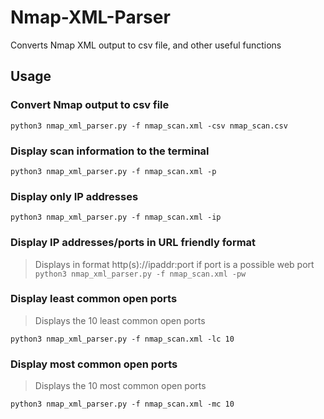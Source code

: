 # Nmap-XML-Parser
Converts Nmap XML output to csv file, and other useful functions

## Usage

### Convert Nmap output to csv file
`python3 nmap_xml_parser.py -f nmap_scan.xml -csv nmap_scan.csv`

### Display scan information to the terminal
`python3 nmap_xml_parser.py -f nmap_scan.xml -p`

### Display only IP addresses
`python3 nmap_xml_parser.py -f nmap_scan.xml -ip`

### Display IP addresses/ports in URL friendly format
> Displays in format http(s)://ipaddr:port if port is a possible web port
`python3 nmap_xml_parser.py -f nmap_scan.xml -pw`

### Display least common open ports
> Displays the 10 least common open ports

`python3 nmap_xml_parser.py -f nmap_scan.xml -lc 10`

### Display most common open ports
> Displays the 10 most common open ports

`python3 nmap_xml_parser.py -f nmap_scan.xml -mc 10`
